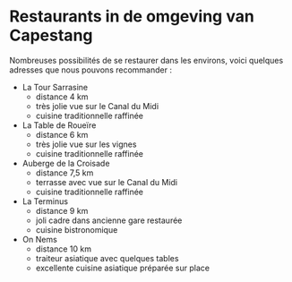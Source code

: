 # Restaurants in de omgeving van Capestang

Nombreuses possibilités de se restaurer dans les environs, voici quelques adresses que nous pouvons recommander :

* La Tour Sarrasine
  * distance 4 km
  * très jolie vue sur le Canal du Midi
  * cuisine traditionnelle raffinée
* La Table de Roueïre
  * distance 6 km
  * très jolie vue sur les vignes
  * cuisine traditionnelle raffinée
* Auberge de la Croisade
  * distance 7,5 km
  * terrasse avec vue sur le Canal du Midi
  * cuisine traditionnelle raffinée
* La Terminus
  * distance 9 km
  * joli cadre dans ancienne gare restaurée
  * cuisine bistronomique
* On Nems
  * distance 10 km
  * traiteur asiatique avec quelques tables
  * excellente cuisine asiatique préparée sur place
